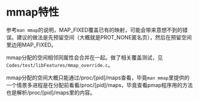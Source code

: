 # mmap特性

参考`man mmap`的说明，MAP_FIXED覆盖已有的映射，可能会带来意想不到的错误。建议的做法是先预留空间（大概就是PROT_NONE匿名页），然后在预留空间里边用MAP_FIXED。

mmap分配的空间相邻同属性会合并在一起。做了相关覆盖测试，见`Codes/test/libFeatures/mmap_override.c`。

mmap分配的空间大概只能通过/proc/[pid]/maps查看，毕竟`man mmap`里提供的一个情景多进程是在分配前看看/proc/[pid]/maps，毕竟查看pmap程序用的方法也是解析/proc/[pid]/maps里的内容。